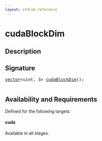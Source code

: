 ```yaml
---
layout: stdlib-reference
---
```


# cudaBlockDim

## Description





## Signature 

<pre>
<a href="/stdlib-reference/types/vector/index">vector</a>&lt;uint, 3&gt; <a href="/stdlib-reference/global-decls/cudaBlockDim">cudaBlockDim</a>();

</pre>

## Availability and Requirements

Defined for the following targets:

#### cuda
Available in all stages.



